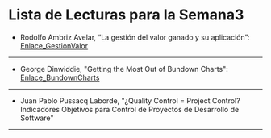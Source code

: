 # Lista de Lecturas para la Semana3

- Rodolfo Ambriz Avelar, “La gestión del valor ganado y su aplicación”: [Enlace_GestionValor](https://www.pmi.org/learning/library/es-las-mejores-practicas-de-gestion-del-valor-ganado-7045)


---
- George Dinwiddie, "Getting the Most Out of Bundown Charts": [Enlace_BundownCharts](http://idiacomputing.com/pub/BetterSoftware-BurnCharts.pdf) 


---
- Juan Pablo Pussacq Laborde, "¿Quality Control = Project Control? Indicadores Objetivos para Control de Proyectos de Desarrollo de Software"

---
 
